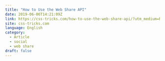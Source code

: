 ```yaml
---
title: "How to Use the Web Share API"
date: 2019-06-06T14:21:09Z
link: https://css-tricks.com/how-to-use-the-web-share-api/?utm_medium=RSS&utm_source=news.12bit.vn
site: css-tricks.com
language: English
category:
  - Article
  - social
  - web share
draft: false
---
```

